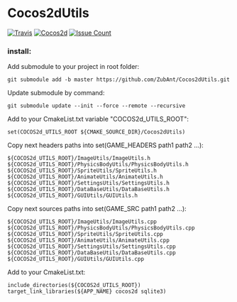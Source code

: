 # Cocos2dUtils


[![Travis](https://img.shields.io/badge/cocos2d-v3.14.1-blue.svg?style=flat&maxAge=2592000)]()
[![Cocos2d](https://img.shields.io/travis/rust-lang/rust.svg?style=flat)]()
[![Issue Count](https://codeclimate.com/github/ZubAnt/Cocos2dUtils/badges/issue_count.svg)](https://codeclimate.com/github/ZubAnt/Cocos2dUtils)

### install:

Add submodule to your project in root folder:

    git submodule add -b master https://github.com/ZubAnt/Cocos2dUtils.git
    
Update submodule by command:

    git submodule update --init --force --remote --recursive

Add to your CmakeList.txt variable "COCOS2d_UTILS_ROOT":
    
    set(COCOS2d_UTILS_ROOT ${CMAKE_SOURCE_DIR}/Cocos2dUtils)
    
Copy next headers paths into set(GAME_HEADERS path1 path2 ...):
    
    ${COCOS2d_UTILS_ROOT}/ImageUtils/ImageUtils.h
    ${COCOS2d_UTILS_ROOT}/PhysicsBodyUtils/PhysicsBodyUtils.h
    ${COCOS2d_UTILS_ROOT}/SpriteUtils/SpriteUtils.h
    ${COCOS2d_UTILS_ROOT}/AnimateUtils/AnimateUtils.h
    ${COCOS2d_UTILS_ROOT}/SettingsUtils/SettingsUtils.h
    ${COCOS2d_UTILS_ROOT}/DataBaseUtils/DataBaseUtils.h
    ${COCOS2d_UTILS_ROOT}/GUIUtils/GUIUtils.h
    
Copy next sources paths into set(GAME_SRC path1 path2 ...):

    ${COCOS2d_UTILS_ROOT}/ImageUtils/ImageUtils.cpp
    ${COCOS2d_UTILS_ROOT}/PhysicsBodyUtils/PhysicsBodyUtils.cpp
    ${COCOS2d_UTILS_ROOT}/SpriteUtils/SpriteUtils.cpp
    ${COCOS2d_UTILS_ROOT}/AnimateUtils/AnimateUtils.cpp
    ${COCOS2d_UTILS_ROOT}/SettingsUtils/SettingsUtils.cpp
    ${COCOS2d_UTILS_ROOT}/DataBaseUtils/DataBaseUtils.cpp
    ${COCOS2d_UTILS_ROOT}/GUIUtils/GUIUtils.cpp
    
Add to your CmakeList.txt:
  
    include_directories(${COCOS2d_UTILS_ROOT})
    target_link_libraries(${APP_NAME} cocos2d sqlite3)
 
